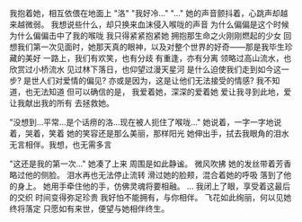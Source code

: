 我抱着她，相互依偎在地面上
"洛"
"我好冷..."
"..."
她的声音颤抖着，心跳声却越来越微弱。
我想说些什么，却只换来血沫侵入喉咙的声音
为什么偏偏是这个时候
为什么偏偏击中了我的喉咙
我只得紧紧抱紧她
拥抱那生命之火刚刚燃起的少女
回想我们第一次见面时，她那天真的眼神，以及对整个世界的好奇——那是我毕生珍藏的美好
一路上，我们有欢笑，也有分歧
有重逢，亦有分离
领略过高山流水，也欣赏过小桥流水
见过林下落日，也仰望过漫天星河
是什么迫使我们走到如今这一步?
是世人们对爱情的偏见?
亦或是因为，这是让他们无法接受的情感?
我不知道，也无法知道
但可以确信的是，
我爱着她，深深的爱着她
爱让我寻到此地，爱让我献出我的所有
去拯救她。

"没想到...平常...是个话痨的洛...现在被人扼住了喉咙..."
她说着，一字一字地说着，哭着，笑着
她的笑容还是那么美丽，那样阳光
她伸出手，拭去我眼角的泪水
无言相伴。我想，也无需多言

"这还是我的第一次..."
她凑了上来
周围是如此静谧。
微风吹拂
她的发丝带着芳香略过他的侧脸。
泪水再也无法停止流转
滑过她的脸颊，混合着她的呼吸
落到了他的身上。
她用手牵住他的手，仿佛灵魂将要相融。
...
我闭上了眼，享受着这最后的交织
时间变得弥足珍贵
我好怕不能拥有，与你相伴。
飞花如此绚丽，何以见她终将落定
只愿如有来世，便望与她相伴终生。
